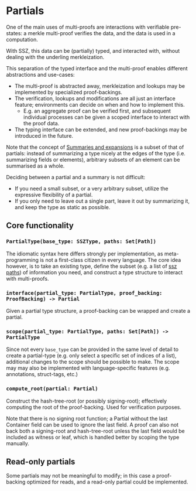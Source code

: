 

# Partials

One of the main uses of multi-proofs are interactions with verifiable pre-states: a merkle multi-proof verifies the data, and the data is used in a computation.

With SSZ, this data can be (partially) typed, and interacted with, without dealing with the underling merkleization.

This separation of the typed interface and the multi-proof enables different abstractions and use-cases:
- The multi-proof is abstracted away, merkleization and lookups may be implemented by specialized proof-backings.
- The verification, lookups and modifications are all just an interface feature;
   environments can decide on when and how to implement this.
   - E.g. an aggregate proof can be verified first, and subsequent individual processes can be given a scoped interface to interact with the proof data.
- The typing interface can be extended, and new proof-backings may be introduced in the future.

Note that the concept of [Summaries and expansions](../navigation/summaries_expansions.md) is a subset of that of partials:
instead of summarizing a type nicely at the edges of the type (i.e. summarizing fields or elements),
arbitrary subsets of an element can be summarised as a whole.

Deciding between a partial and a summary is not difficult:
- If you need a small subset, or a very arbitrary subset, utilize the expressive flexibility of a partial.
- If you only need to leave out a single part, leave it out by summarizing it, and keep the type as static as possible.

## Core functionality 

### `PartialType(base_type: SSZType, paths: Set[Path])`

The idiomatic syntax here differs strongly per implementation, as meta-programming is not a first-class citizen in every language.
The core idea however, is to take an existing type, define the subset (e.g. a list of [ssz paths](../navigation/paths.md)) of information you need,
 and construct a type structure to interact with multi-proofs. 

### `interface(partial_type: PartialType, proof_backing: ProofBacking) -> Partial`

Given a partial type structure, a proof-backing can be wrapped and create a partial.

### `scope(partial_type: PartialType, paths: Set[Path]) -> PartialType`

Since not every `base_type` can be provided in the same level of detail to create a partial-type
 (e.g. only select a specific set of indices of a list), additional changes to the scope should be possible to make. 
The scope may may also be implemented with language-specific features (e.g. annotations, struct-tags, etc.)

### `compute_root(partial: Partial)`

Construct the hash-tree-root (or possibly signing-root); effectively computing the root of the proof-backing. Used for verification purposes.

Note that there is no signing root function; a Partial without the last Container field can be used to ignore the last field. 
A proof can also not back both a signing-root and hash-tree-root unless the last field would be included as witness or leaf, which is handled better by scoping the type manually. 

## Read-only partials

Some partials may not be meaningful to modify; in this case a proof-backing optimized for reads, and a read-only partial could be implemented.

